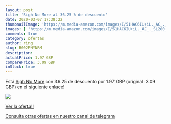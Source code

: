 ```yaml
---
layout: post
title: 'Sigh No More al 36.25 % de descuento'
date: 2020-03-07 17:38:22
thumbnailImage: 'https://m.media-amazon.com/images/I/51HAC6IU+iL._AC_._SL200_.jpg'
images: [ 'https://m.media-amazon.com/images/I/51HAC6IU+iL._AC_._SL200_.jpg' ]
comments: true
category: ofertas
author: ring
slug: B002PHYNRM
description:
actualPrice: 1.97 GBP
comparePrice: 3.09 GBP
inStock: true
---
```


Está [Sigh No More](https://www.amazon.com/dp/B002PHYNRM/?tag=redken08-20) con 36.25 de descuento por 1.97 GBP (original: 3.09 GBP) en el siguiente enlace!

[![](https://m.media-amazon.com/images/I/51HAC6IU+iL._AC_._SL200_.jpg)](https://www.amazon.com/dp/B002PHYNRM/?tag=redken08-20)

[Ver la oferta!!](https://www.amazon.com/dp/B002PHYNRM/?tag=redken08-20)

[Consulta otras ofertas en nuestro canal de telegram](https://t.me/s/ofertas25)
